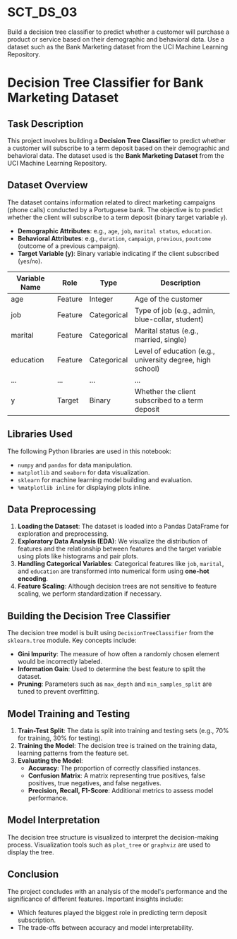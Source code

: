 # SCT_DS_03
Build a decision tree classifier to predict whether a customer will purchase a product or service based on their demographic and behavioral data. Use a dataset such as the Bank Marketing dataset from the UCI Machine Learning Repository.
# Decision Tree Classifier for Bank Marketing Dataset

## Task Description
This project involves building a **Decision Tree Classifier** to predict whether a customer will subscribe to a term deposit based on their demographic and behavioral data. The dataset used is the **Bank Marketing Dataset** from the UCI Machine Learning Repository.

## Dataset Overview
The dataset contains information related to direct marketing campaigns (phone calls) conducted by a Portuguese bank. The objective is to predict whether the client will subscribe to a term deposit (binary target variable `y`).

- **Demographic Attributes**: e.g., `age`, `job`, `marital status`, `education`.
- **Behavioral Attributes**: e.g., `duration`, `campaign`, `previous`, `poutcome` (outcome of a previous campaign).
- **Target Variable (y)**: Binary variable indicating if the client subscribed (`yes`/`no`).

| Variable Name | Role    | Type        | Description |
|---------------|---------|-------------|-------------|
| age           | Feature | Integer     | Age of the customer |
| job           | Feature | Categorical | Type of job (e.g., admin, blue-collar, student) |
| marital       | Feature | Categorical | Marital status (e.g., married, single) |
| education     | Feature | Categorical | Level of education (e.g., university degree, high school) |
| ...           | ...     | ...         | ... |
| y             | Target  | Binary      | Whether the client subscribed to a term deposit |

## Libraries Used
The following Python libraries are used in this notebook:
- `numpy` and `pandas` for data manipulation.
- `matplotlib` and `seaborn` for data visualization.
- `sklearn` for machine learning model building and evaluation.
- `%matplotlib inline` for displaying plots inline.

## Data Preprocessing
1. **Loading the Dataset**: The dataset is loaded into a Pandas DataFrame for exploration and preprocessing.
2. **Exploratory Data Analysis (EDA)**: We visualize the distribution of features and the relationship between features and the target variable using plots like histograms and pair plots.
3. **Handling Categorical Variables**: Categorical features like `job`, `marital`, and `education` are transformed into numerical form using **one-hot encoding**.
4. **Feature Scaling**: Although decision trees are not sensitive to feature scaling, we perform standardization if necessary.

## Building the Decision Tree Classifier
The decision tree model is built using `DecisionTreeClassifier` from the `sklearn.tree` module. Key concepts include:
- **Gini Impurity**: The measure of how often a randomly chosen element would be incorrectly labeled.
- **Information Gain**: Used to determine the best feature to split the dataset.
- **Pruning**: Parameters such as `max_depth` and `min_samples_split` are tuned to prevent overfitting.

## Model Training and Testing
1. **Train-Test Split**: The data is split into training and testing sets (e.g., 70% for training, 30% for testing).
2. **Training the Model**: The decision tree is trained on the training data, learning patterns from the feature set.
3. **Evaluating the Model**:
   - **Accuracy**: The proportion of correctly classified instances.
   - **Confusion Matrix**: A matrix representing true positives, false positives, true negatives, and false negatives.
   - **Precision, Recall, F1-Score**: Additional metrics to assess model performance.

## Model Interpretation
The decision tree structure is visualized to interpret the decision-making process. Visualization tools such as `plot_tree` or `graphviz` are used to display the tree.

## Conclusion
The project concludes with an analysis of the model's performance and the significance of different features. Important insights include:
- Which features played the biggest role in predicting term deposit subscription.
- The trade-offs between accuracy and model interpretability.

